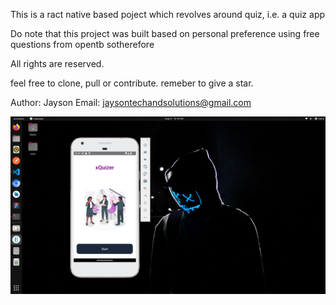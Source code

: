 This is a ract native based poject which revolves around quiz, i.e. a quiz app

Do note that this project was built based on personal preference using free questions from opentb sotherefore

All rights are reserved.

feel free to clone, pull or contribute.
remeber to give a star.

Author: Jayson
Email: jaysontechandsolutions@gmail.com

![alt text](https://github.com/Jayson7/Quizillers/blob/master/images/Screenshot%20from%202023-08-31%2010-20-10.png?raw=true)
